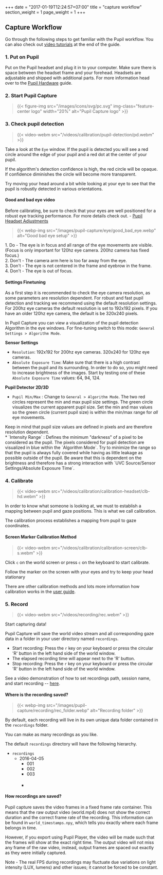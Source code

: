 +++
date = "2017-01-19T12:24:57+07:00"
title = "capture workflow"
section_weight = 1
page_weight = 1
+++

## Capture Workflow


Go through the following steps to get familiar with the Pupil workflow. You can also check out [video tutorials](#pupil-capture-demo-video) at the end of the guide.


### 1. Put on Pupil
Put on the Pupil headset and plug it in to your computer. Make sure there is space between the headset frame and your forehead. Headsets are adjustable and shipped with additional parts. For more information head over to the [Pupil Hardware](#pupil-hardware) guide.

### 2. Start Pupil Capture

> {{< figure-img src="/images/icons/svg/pc.svg" img-class="feature-center logo" width="20%" alt="Pupil Capture logo" >}}

### 3. Check pupil detection

> {{< video-webm src="/videos/calibration/pupil-detection/pd.webm" >}}

Take a look at the `Eye` window. If the pupil is detected you will see a red circle around the edge of your pupil and a red dot at the center of your pupil.

If the algorithm's detection confidence is high, the red circle will be opaque. If confidence diminishes the circle will become more transparent.

Try moving your head around a bit while looking at your eye to see that the pupil is robustly detected in various orientations.

#### Good and bad eye video 

Before calibrating, be sure to check that your eyes are well positioned for a robust eye tracking performance. For more details check out. - [Pupil Headset Adjustments](https://docs.pupil-labs.com/#pupil-headset-adjustments)

> {{< webp-img src="/images/pupil-capture/eye/good_bad_eye.webp" alt="Good bad eye setup" >}}

<aside class="success" style="clear:none;">
	1. Do - The eye is in focus and all range of the eye movements are visible. (Focus is only important for 120hz eye camera. 200hz camera has fixed focus.)
</aside>
 
<aside class="warning" style="clear:none;">
	2. Don't - The camera arm here is too far away from the eye.
</aside>
 
<aside class="warning" style="clear:none;">
	3. Don't - The eye is not centered in the frame and eyebrow in the frame.
</aside>
 
<aside class="warning" style="clear:none;">
	4. Don't - The eye is out of focus.
</aside>

#### Settings Finetuning

As a first step it is recommended to check the eye camera resolution, as some parameters are resolution dependent. 
For robust and fast pupil detection and tracking we recommend using the default resolution settings. For 200hz eye cameras the default resolution is set to 192x192 pixels. If you have an older 120hz eye camera, the default is be 320x240 pixels.

In Pupil Capture you can view a visualization of the pupil detection Algorithm in the eye windows. For fine-tuning switch to this mode: `General Settings > Algorithm Mode`. 
 
**Sensor Settings**

* `Resolution`: 192x192 for 200hz eye cameras. 320x240 for 120hz eye cameras.
* `Absolute Exposure Time`: Make sure that there is a high contrast between the pupil and its surrounding. In order to do so, you might need to increase brightness of the images. Start by testing one of these `Absolute Exposure Time` values: 64, 94, 124.

**Pupil Detector 2D/3D**

* `Pupil Min/Max` : Change to `General > Algorithm Mode`. The two red circles represent the min and max pupil size settings. The green circle visualizes the current apparent pupil size. Set the min and max values so the green circle (current pupil size) is within the min/max range for _all_ eye movements.
<aside class="notice">
Keep in mind that pupil size values are defined in pixels and are therefore resolution dependent.
</aside>
* `Intensity Range` : Defines the minimum "darkness" of a pixel to be considered as the pupil.
The pixels considered for pupil detection are visualized in blue within the `Algorithm Mode`. Try to minimize the range so that the pupil is always fully covered while having as little leakage as possible outside of the pupil.
Be aware that this is dependent on the brightness and therefore has a strong interaction with `UVC Source/Sensor Settings/Absolute Exposure Time`.

### 4. Calibrate

> {{< video-webm src="/videos/calibration/calibration-headset/clb-hd.webm" >}}

In order to know what someone is looking at, we must to establish a mapping between pupil and gaze positions. This is what we call calibration.

The calibration process establishes a mapping from pupil to gaze coordinates.

#### Screen Marker Calibration Method

> {{< video-webm src="/videos/calibration/calibration-screen/clb-s.webm" >}}


Click `c` on the world screen or press `c` on the keyboard to start calibrate.


Follow the marker on the screen with your eyes and try to keep your head stationary

There are other calibration methods and lots more information how calibration works in the [user guide](#calibration "calibration").

### 5. Record

> {{< video-webm src="/videos/recording/rec.webm" >}}

Start capturing data!


Pupil Capture will save the world video stream and all corresponding gaze data in a folder in your user directory named
`recordings`.

* Start recording: Press the `r` key on your keyboard or press the circular 'R' button in the left hand side of the world window.
* The elapsed recording time will appear next to the 'R' button.
* Stop recording: Press the `r` key on your keyboard or press the circular 'R' button in the left hand side of the world window.

See a video demonstration of how to set recordings path, session name, and start recording -- [here](http://youtu.be/VzIXFUqv99s).

#### Where is the recording saved?

> {{< webp-img src="/images/pupil-capture/recording/rec_folder.webp" alt="Recording folder" >}}

By default, each recording will live in its own unique data folder contained in the `recordings` folder.

You can make as many recordings as you like.

The default `recordings` directory will have the following hierarchy.

* `recordings`
	* 2016-04-05
		* 001
		* 002
		* 003
		* ####

#### How recordings are saved?

Pupil capture saves the video frames in a fixed frame rate container. This means that the raw output video (world.mp4) does not show the correct duration and the correct frame rate of the recording. This information can be found in `world_timestamps.npy`, which tells you exactly where each frame belongs in time.

However, if you export using Pupil Player, the video will be made such that the frames will show at the exact right time. The output video will not miss any frame of the raw video, instead, output frames are spaced out exactly as they were initially captured.

<aside class="notice">
Note - The real FPS during recordings may fluctuate due variations on light intensity (LUX, lumens) and other issues; it cannot be forced to be constant.
</aside>
